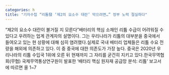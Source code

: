 ```yaml
---
categories: h
title: "기자수첩 “리튬發 ‘제2의 요소수 대란’ 막으려면…” 정부 노력 절실하다"
---
```

“제2의 요소수 대란이 불거질 지 모른다”배터리의 핵심 소재인 리튬 수급이 어려워질 수 있다고 우려하는 업계 관계자의 설명이다. 그는 우리나라가 리튬의 대부분을 중국에서 들여오고 있는 현 상황에 대해 심히 염려했다.실제로 국내 배터리 업체들은 리튬 수요 전량을 해외에 의존하고 있다. 이 중 중국에 대한 의존도가 가장 높다. 중국은 2020년 우리나라의 리튬 수입국 1위에 오른 뒤 현재까지 그 자리를 굳건히 지키고 있다.한국무역협회(무협) 국제무역통상연구원이 발표한 ‘배터리 핵심 원자재 공급망 분석: 리튬’ 보고서에 따르면 올 1~7